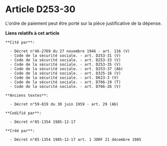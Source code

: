 # Article D253-30

L'ordre de paiement peut être porté sur la pièce justificative de la dépense.

**Liens relatifs à cet article**

	**Cité par**:

	  - Décret n°46-2769 du 27 novembre 1946 - art. 116 (V)
	  - Code de la sécurité sociale. - art. D253-31 (V)
	  - Code de la sécurité sociale. - art. D253-33 (V)
	  - Code de la sécurité sociale. - art. D253-35 (V)
	  - Code de la sécurité sociale. - art. D253-37 (Ab)
	  - Code de la sécurité sociale. - art. D325-16 (V)
	  - Code de la sécurité sociale. - art. D623-3 (V)
	  - Code de la sécurité sociale. - art. D766-19 (T)
	  - Code de la sécurité sociale. - art. D766-26 (V)

	**Anciens textes**:

	  - Décret n°59-819 du 30 juin 1959 - art. 29 (Ab)

	**Codifié par**:

	  - Décret n°85-1354 1985-12-17

	**Créé par**:

	  - Décret n°85-1354 1985-12-17 art. 1 JORF 21 décembre 1985
